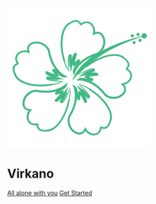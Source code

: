 ![logo](media/icon.png)

# Virkano 

<!-- > 一个神奇的文档网站生成器。 -->


[All alone with you]()
[Get Started](/README.md)